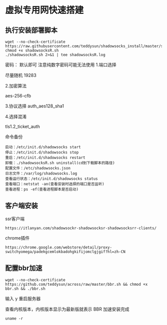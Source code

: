 # 虚拟专用网快速搭建

## 执行安装部署脚本
```shell
wget --no-check-certificate https://raw.githubusercontent.com/teddysun/shadowsocks_install/master/shadowsocksR.sh
chmod +x shadowsocksR.sh
./shadowsocksR.sh 2>&1 | tee shadowsocksR.log
```

密码： 默认即可    注意纯数字密码可能无法使用
1.端口选择

尽量随机 19283

2.加密算法

aes-256-cfb

3.协议选择
auth_aes128_sha1

4.选择混淆

tls1.2_ticket_auth

命令备份
```
启动：/etc/init.d/shadowsocks start
停止：/etc/init.d/shadowsocks stop
重启：/etc/init.d/shadowsocks restart
卸载：./shadowsocksR.sh uninstall(cd到下载脚本的路径)
配置文件：/etc/shadowsocks.json
日志文件：/var/log/shadowsocks.log
查看运行状态：/etc/init.d/shadowsocks status
查看端口：netstat -an(查看安装时选择的端口是否监听)
查看进程：ps -ef(查看进程脚本是否启动)
```


## 客户端安装

ssr客户端

```
https://itlanyan.com/shadowsockr-shadowsocksr-shadowsocksrr-clients/
```

chrome插件
```
https://chrome.google.com/webstore/detail/proxy-switchyomega/padekgcemlokbadohgkifijomclgjgif?hl=zh-CN
```

## 配置bbr加速
```
wget --no-check-certificate https://github.com/teddysun/across/raw/master/bbr.sh && chmod +x bbr.sh && ./bbr.sh

```
输入 y 重启服务器

查看内核版本，内核版本显示为最新版就表示 BBR 加速安装完成
```
uname -r

```
